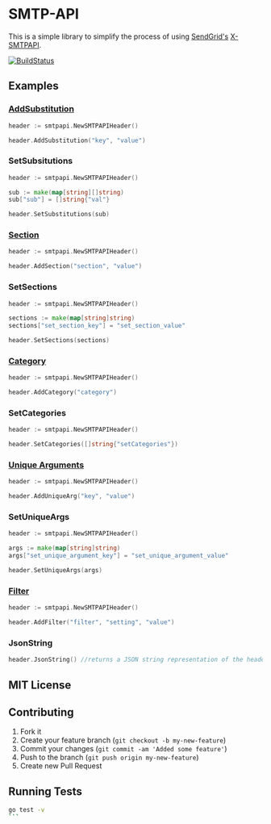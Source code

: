 # SMTP-API

This is a simple library to simplify the process of using [SendGrid's](https://sendgrid.com) [X-SMTPAPI](http://sendgrid.com/docs/API_Reference/SMTP_API/index.html).

[![BuildStatus](https://travis-ci.org/sendgrid/sendgrid-go.png?branch=master)](https://travis-ci.org/sendgrid/sendgrid-go)

## Examples

### [AddSubstitution](http://sendgrid.com/docs/API_Reference/SMTP_API/substitution_tags.html)

```Go
header := smtpapi.NewSMTPAPIHeader()

header.AddSubstitution("key", "value")
```

### SetSubsitutions

```Go
header := smtpapi.NewSMTPAPIHeader()

sub := make(map[string][]string)
sub["sub"] = []string{"val"}

header.SetSubstitutions(sub)
```

### [Section](http://sendgrid.com/docs/API_Reference/SMTP_API/section_tags.html)

```Go
header := smtpapi.NewSMTPAPIHeader()

header.AddSection("section", "value")
```

### SetSections

```Go
header := smtpapi.NewSMTPAPIHeader()

sections := make(map[string]string)
sections["set_section_key"] = "set_section_value"

header.SetSections(sections)
```

### [Category](http://sendgrid.com/docs/Delivery_Metrics/categories.html)

```Go
header := smtpapi.NewSMTPAPIHeader()

header.AddCategory("category")
```

### SetCategories

```Go
header := smtpapi.NewSMTPAPIHeader()

header.SetCategories([]string{"setCategories"})
```

### [Unique Arguments](http://sendgrid.com/docs/API_Reference/SMTP_API/unique_arguments.html)

```Go
header := smtpapi.NewSMTPAPIHeader()

header.AddUniqueArg("key", "value")
```

### SetUniqueArgs

```Go
header := smtpapi.NewSMTPAPIHeader()

args := make(map[string]string)
args["set_unique_argument_key"] = "set_unique_argument_value"

header.SetUniqueArgs(args)
```

### [Filter](http://sendgrid.com/docs/API_Reference/SMTP_API/apps.html)

```Go
header := smtpapi.NewSMTPAPIHeader()

header.AddFilter("filter", "setting", "value")
```

### JsonString

```Go
header.JsonString() //returns a JSON string representation of the headers
```

## MIT License

## Contributing

1. Fork it
2. Create your feature branch (`git checkout -b my-new-feature`)
3. Commit your changes (`git commit -am 'Added some feature'`)
4. Push to the branch (`git push origin my-new-feature`)
5. Create new Pull Request

## Running Tests

````bash
go test -v
```
